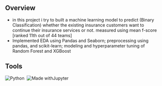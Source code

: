 ## Overview
- in this project i try to built a machine learning model to predict (Binary Classification) whether the existing insurance customers want to continue their insurance services or not. measured using mean f-score [ranked 11th out of 44 teams]
- Implemented EDA using Pandas and Seaborn; preprocessing using pandas, and scikit-learn; modeling and hyperparameter tuning of Random Forest and XGBoost

## Tools
![Python](https://img.shields.io/badge/-Python-05122A?style=flat&logo=python)&nbsp;
![Made withJupyter](https://img.shields.io/badge/Jupyter%20-Notebook-orange?style=flate&logo=Jupyter)
